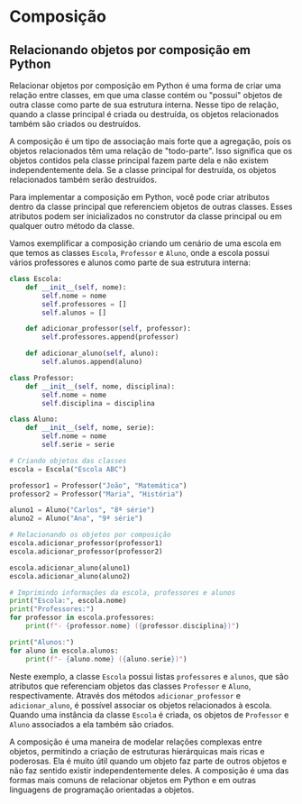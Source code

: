 # Composição

## Relacionando objetos por composição em Python

Relacionar objetos por composição em Python é uma forma de criar uma relação entre classes, em que uma classe contém ou "possui" objetos de outra classe como parte de sua estrutura interna. Nesse tipo de relação, quando a classe principal é criada ou destruída, os objetos relacionados também são criados ou destruídos.

A composição é um tipo de associação mais forte que a agregação, pois os objetos relacionados têm uma relação de "todo-parte". Isso significa que os objetos contidos pela classe principal fazem parte dela e não existem independentemente dela. Se a classe principal for destruída, os objetos relacionados também serão destruídos.

Para implementar a composição em Python, você pode criar atributos dentro da classe principal que referenciem objetos de outras classes. Esses atributos podem ser inicializados no construtor da classe principal ou em qualquer outro método da classe.

Vamos exemplificar a composição criando um cenário de uma escola em que temos as classes `Escola`, `Professor` e `Aluno`, onde a escola possui vários professores e alunos como parte de sua estrutura interna:

```python
class Escola:
    def __init__(self, nome):
        self.nome = nome
        self.professores = []
        self.alunos = []

    def adicionar_professor(self, professor):
        self.professores.append(professor)

    def adicionar_aluno(self, aluno):
        self.alunos.append(aluno)

class Professor:
    def __init__(self, nome, disciplina):
        self.nome = nome
        self.disciplina = disciplina

class Aluno:
    def __init__(self, nome, serie):
        self.nome = nome
        self.serie = serie

# Criando objetos das classes
escola = Escola("Escola ABC")

professor1 = Professor("João", "Matemática")
professor2 = Professor("Maria", "História")

aluno1 = Aluno("Carlos", "8ª série")
aluno2 = Aluno("Ana", "9ª série")

# Relacionando os objetos por composição
escola.adicionar_professor(professor1)
escola.adicionar_professor(professor2)

escola.adicionar_aluno(aluno1)
escola.adicionar_aluno(aluno2)

# Imprimindo informações da escola, professores e alunos
print("Escola:", escola.nome)
print("Professores:")
for professor in escola.professores:
    print(f"- {professor.nome} ({professor.disciplina})")

print("Alunos:")
for aluno in escola.alunos:
    print(f"- {aluno.nome} ({aluno.serie})")
```

Neste exemplo, a classe `Escola` possui listas `professores` e `alunos`, que são atributos que referenciam objetos das classes `Professor` e `Aluno`, respectivamente. Através dos métodos `adicionar_professor` e `adicionar_aluno`, é possível associar os objetos relacionados à escola. Quando uma instância da classe `Escola` é criada, os objetos de `Professor` e `Aluno` associados a ela também são criados.

A composição é uma maneira de modelar relações complexas entre objetos, permitindo a criação de estruturas hierárquicas mais ricas e poderosas. Ela é muito útil quando um objeto faz parte de outros objetos e não faz sentido existir independentemente deles. A composição é uma das formas mais comuns de relacionar objetos em Python e em outras linguagens de programação orientadas a objetos.